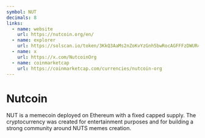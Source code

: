 ```yaml
---
symbol: NUT
decimals: 8
links:
  - name: website
    url: https://nutcoin.org/en/
  - name: explorer
    url: https://solscan.io/token/3KkQ3AaMs2nZoKvYzGnh5bwRocAGFFFzDWUR4hLT7JpF
  - name: x
    url: https://x.com/NutcoinOrg
  - name: coinmarketcap
    url: https://coinmarketcap.com/currencies/nutcoin-org
---
```


# Nutcoin

NUT is a memecoin deployed on Ethereum with a fixed capped supply. The cryptocurrency was created for entertainment purposes and for building a strong community around NUTS memes creation.
